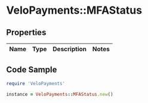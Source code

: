 # VeloPayments::MFAStatus

## Properties

Name | Type | Description | Notes
------------ | ------------- | ------------- | -------------

## Code Sample

```ruby
require 'VeloPayments'

instance = VeloPayments::MFAStatus.new()
```


